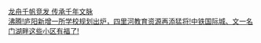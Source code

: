  
[龙舟千帆竞发 传承千年文脉](http://www.dianyue.me/archives/476/k713670yudiv3jas/)  
[沸腾!庐阳新增一所学校规划出炉，四里河教育资源再添猛将!中铁国际城、文一名门湖畔这些小区有福了!](http://www.dianyue.me/archives/649/o7zwbgkda9txqthz/)